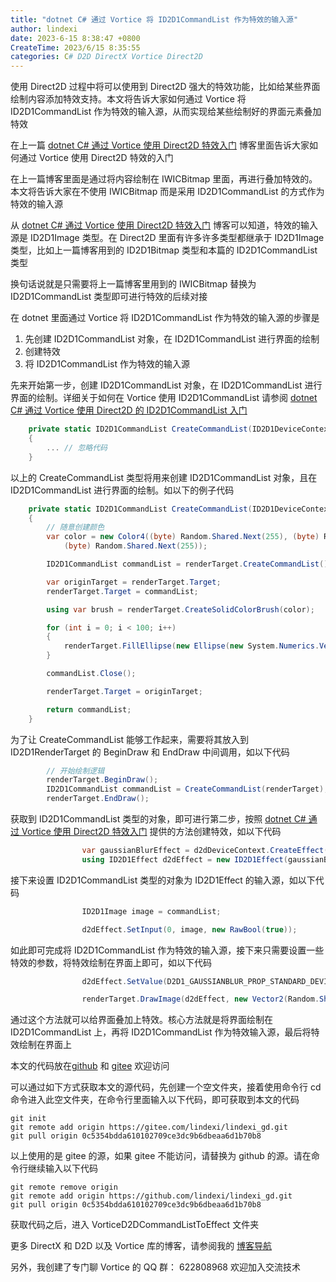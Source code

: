 ```yaml
---
title: "dotnet C# 通过 Vortice 将 ID2D1CommandList 作为特效的输入源"
author: lindexi
date: 2023-6-15 8:38:47 +0800
CreateTime: 2023/6/15 8:35:55
categories: C# D2D DirectX Vortice Direct2D
---
```


使用 Direct2D 过程中将可以使用到 Direct2D 强大的特效功能，比如给某些界面绘制内容添加特效支持。本文将告诉大家如何通过 Vortice 将 ID2D1CommandList 作为特效的输入源，从而实现给某些绘制好的界面元素叠加特效

<!--more-->


<!-- CreateTime:2023/6/15 8:35:55 -->

<!-- 标签：C#,D2D,DirectX,Vortice,Direct2D, -->
<!-- 博客 -->
<!-- 发布 -->

在上一篇 [dotnet C# 通过 Vortice 使用 Direct2D 特效入门](https://blog.lindexi.com/post/dotnet-C-%E9%80%9A%E8%BF%87-Vortice-%E4%BD%BF%E7%94%A8-Direct2D-%E7%89%B9%E6%95%88%E5%85%A5%E9%97%A8.html ) 博客里面告诉大家如何通过 Vortice 使用 Direct2D 特效的入门

在上一篇博客里面是通过将内容绘制在 IWICBitmap 里面，再进行叠加特效的。本文将告诉大家在不使用 IWICBitmap 而是采用 ID2D1CommandList 的方式作为特效的输入源

从 [dotnet C# 通过 Vortice 使用 Direct2D 特效入门](https://blog.lindexi.com/post/dotnet-C-%E9%80%9A%E8%BF%87-Vortice-%E4%BD%BF%E7%94%A8-Direct2D-%E7%89%B9%E6%95%88%E5%85%A5%E9%97%A8.html ) 博客可以知道，特效的输入源是 ID2D1Image 类型。在 Direct2D 里面有许多许多类型都继承于 ID2D1Image 类型，比如上一篇博客用到的 ID2D1Bitmap 类型和本篇的 ID2D1CommandList 类型

换句话说就是只需要将上一篇博客里用到的 IWICBitmap 替换为 ID2D1CommandList 类型即可进行特效的后续对接

在 dotnet 里面通过 Vortice 将 ID2D1CommandList 作为特效的输入源的步骤是

1. 先创建 ID2D1CommandList 对象，在 ID2D1CommandList 进行界面的绘制
2. 创建特效
3. 将 ID2D1CommandList 作为特效的输入源

先来开始第一步，创建 ID2D1CommandList 对象，在 ID2D1CommandList 进行界面的绘制。详细关于如何在 Vortice 使用 ID2D1CommandList 请参阅 [dotnet C# 通过 Vortice 使用 Direct2D 的 ID2D1CommandList 入门](https://blog.lindexi.com/post/dotnet-C-%E9%80%9A%E8%BF%87-Vortice-%E4%BD%BF%E7%94%A8-Direct2D-%E7%9A%84-ID2D1CommandList-%E5%85%A5%E9%97%A8.html )

```csharp
    private static ID2D1CommandList CreateCommandList(ID2D1DeviceContext renderTarget)
    {
        ... // 忽略代码
    }
```

以上的 CreateCommandList 类型将用来创建 ID2D1CommandList 对象，且在 ID2D1CommandList 进行界面的绘制。如以下的例子代码

```csharp
    private static ID2D1CommandList CreateCommandList(ID2D1DeviceContext renderTarget)
    {
        // 随意创建颜色
        var color = new Color4((byte) Random.Shared.Next(255), (byte) Random.Shared.Next(255),
            (byte) Random.Shared.Next(255));

        ID2D1CommandList commandList = renderTarget.CreateCommandList();

        var originTarget = renderTarget.Target;
        renderTarget.Target = commandList;

        using var brush = renderTarget.CreateSolidColorBrush(color);

        for (int i = 0; i < 100; i++)
        {
            renderTarget.FillEllipse(new Ellipse(new System.Numerics.Vector2(Random.Shared.Next(Width), Random.Shared.Next(Height)), 10, 10), brush);
        }

        commandList.Close();

        renderTarget.Target = originTarget;

        return commandList;
    }
```

为了让 CreateCommandList 能够工作起来，需要将其放入到 ID2D1RenderTarget 的 BeginDraw 和 EndDraw 中间调用，如以下代码

```csharp
        // 开始绘制逻辑
        renderTarget.BeginDraw();
        ID2D1CommandList commandList = CreateCommandList(renderTarget);
        renderTarget.EndDraw();
```

获取到 ID2D1CommandList 类型的对象，即可进行第二步，按照 [dotnet C# 通过 Vortice 使用 Direct2D 特效入门](https://blog.lindexi.com/post/dotnet-C-%E9%80%9A%E8%BF%87-Vortice-%E4%BD%BF%E7%94%A8-Direct2D-%E7%89%B9%E6%95%88%E5%85%A5%E9%97%A8.html ) 提供的方法创建特效，如以下代码

```csharp
                var gaussianBlurEffect = d2dDeviceContext.CreateEffect(EffectGuids.GaussianBlur);
                using ID2D1Effect d2dEffect = new ID2D1Effect(gaussianBlurEffect);
```

接下来设置 ID2D1CommandList 类型的对象为 ID2D1Effect 的输入源，如以下代码

```csharp
                ID2D1Image image = commandList;

                d2dEffect.SetInput(0, image, new RawBool(true));
```

如此即可完成将 ID2D1CommandList 作为特效的输入源，接下来只需要设置一些特效的参数，将特效绘制在界面上即可，如以下代码

```csharp
                d2dEffect.SetValue(D2D1_GAUSSIANBLUR_PROP_STANDARD_DEVIATION, count / 60f * 3f);

                renderTarget.DrawImage(d2dEffect, new Vector2(Random.Shared.Next(Width / 100), Random.Shared.Next(Height / 100)));
```


通过这个方法就可以给界面叠加上特效。核心方法就是将界面绘制在 ID2D1CommandList 上，再将 ID2D1CommandList 作为特效输入源，最后将特效绘制在界面上

本文的代码放在[github](https://github.com/lindexi/lindexi_gd/tree/0c5354bdda610102709ce3dc9b6dbeaa6d1b70b8/VorticeD2DCommandListToEffect) 和 [gitee](https://gitee.com/lindexi/lindexi_gd/tree/0c5354bdda610102709ce3dc9b6dbeaa6d1b70b8/VorticeD2DCommandListToEffect) 欢迎访问

可以通过如下方式获取本文的源代码，先创建一个空文件夹，接着使用命令行 cd 命令进入此空文件夹，在命令行里面输入以下代码，即可获取到本文的代码

```
git init
git remote add origin https://gitee.com/lindexi/lindexi_gd.git
git pull origin 0c5354bdda610102709ce3dc9b6dbeaa6d1b70b8
```

以上使用的是 gitee 的源，如果 gitee 不能访问，请替换为 github 的源。请在命令行继续输入以下代码

```
git remote remove origin
git remote add origin https://github.com/lindexi/lindexi_gd.git
git pull origin 0c5354bdda610102709ce3dc9b6dbeaa6d1b70b8
```

获取代码之后，进入 VorticeD2DCommandListToEffect 文件夹

更多 DirectX 和 D2D 以及 Vortice 库的博客，请参阅我的 [博客导航](https://blog.lindexi.com/post/%E5%8D%9A%E5%AE%A2%E5%AF%BC%E8%88%AA.html )

另外，我创建了专门聊 Vortice 的 QQ 群： 622808968 欢迎加入交流技术
